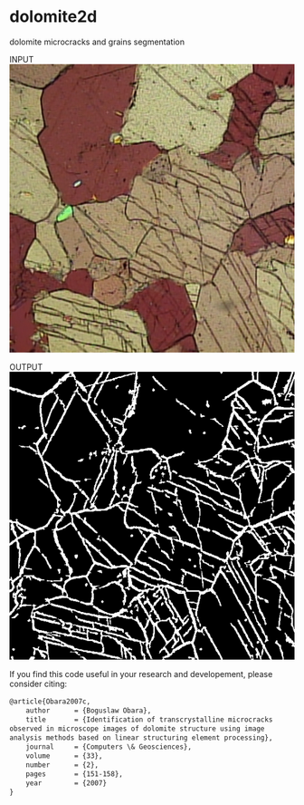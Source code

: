 # dolomite2d
dolomite microcracks and grains segmentation<br/>

INPUT  
![alt tag](https://github.com/BoguslawObara/dolomite2d/blob/master/im/image1.png)

OUTPUT  
![alt tag](https://github.com/BoguslawObara/dolomite2d/blob/master/im/image_c.png)

If you find this code useful in your research and developement, please consider citing:

    @article{Obara2007c,
        author      = {Boguslaw Obara},
        title       = {Identification of transcrystalline microcracks observed in microscope images of dolomite structure using image analysis methods based on linear structuring element processing},
        journal     = {Computers \& Geosciences},
        volume      = {33},
        number      = {2},
        pages       = {151-158},
        year        = {2007}
    }
